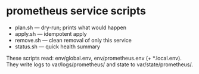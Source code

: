 # prometheus service scripts

- plan.sh   — dry-run; prints what would happen
- apply.sh  — idempotent apply
- remove.sh — clean removal of only this service
- status.sh — quick health summary

These scripts read: env/global.env, env/prometheus.env (+ *.local.env).
They write logs to var/logs/prometheus/ and state to var/state/prometheus/.
